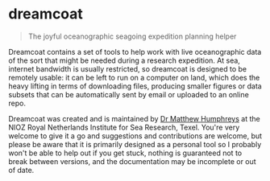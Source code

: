 # dreamcoat

> The joyful oceanographic seagoing expedition planning helper

Dreamcoat contains a set of tools to help work with live oceanographic data of the sort that might be needed during a research expedition.  At sea, internet bandwidth is usually restricted, so dreamcoat is designed to be remotely usable: it can be left to run on a computer on land, which does the heavy lifting in terms of downloading files, producing smaller figures or data subsets that can be automatically sent by email or uploaded to an online repo.

Dreamcoat was created and is maintained by [Dr Matthew Humphreys](https://seaco2.group) at the NIOZ Royal Netherlands Institute for Sea Research, Texel.  You're very welcome to give it a go and suggestions and contributions are welcome, but please be aware that it is primarily designed as a personal tool so I probably won't be able to help out if you get stuck, nothing is guaranteed not to break between versions, and the documentation may be incomplete or out of date.

